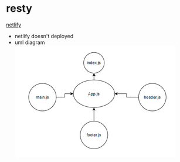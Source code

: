 # resty

[netlify](https://epic-euler-04c3f8.netlify.app/)
- netlify doesn't deployed
- uml diagram
![uml](./lab26.PNG)